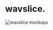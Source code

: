 # wavslice.

![wavslice mockups](https://github.com/user-attachments/assets/de4fbccf-ff67-42b2-8cb8-e52169cd9c2e)
